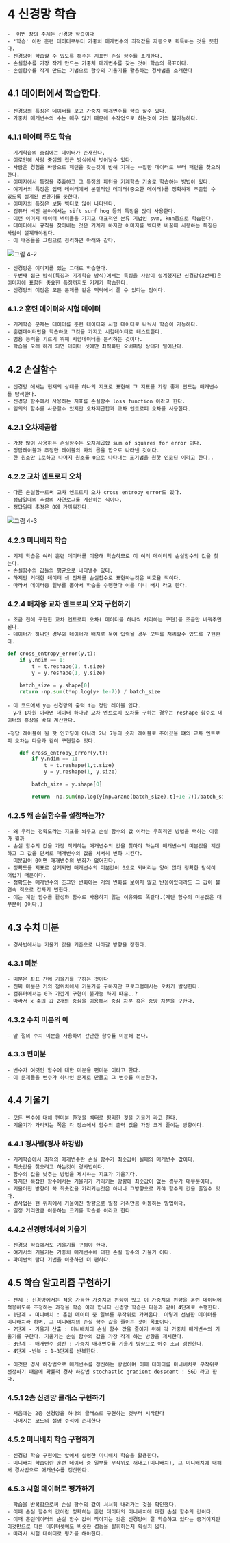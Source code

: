 #   4 신경망 학습

    -  이번 장의 주제는 신경망 학습이다
    - '학습' 이란 훈련 데이터로부터 가중치 매개변수의 최적값을 자동으로 획득하는 것을 뜻한다.
    - 신경망이 학습할 수 있도록 해주는 지표인 손실 함수를 소개한다.
    - 손실함수를 가장 작게 만드는 가중치 매개변수를 찾는 것이 학습의 목표이다.
    - 손실함수를 작게 만드는 기법으로 함수의 기울기를 활용하는 경사법을 소개한다

## 4.1 데이터에서 학습한다.

    - 신경망의 특징은 데이터를 보고 가중치 매개변수를 학습 할수 있다.
    - 가중치 매개변수의 수는 매우 많기 때문에 수작업으로 하는것이 거의 불가능하다.

### 4.1.1 데이터 주도 학습

    - 기계학습의 중심에는 데이터가 존재한다.
    - 이로인해 사람 중심의 접근 방식에서 벗어날수 있다.
    - 사람은 경험을 바탕으로 패턴을 찾는것에 반해 기계는 수집한 데이터로 부터 패턴을 찾으려 한다.
    - 이미지에서 특징을 추출하고 그 특징의 패턴을 기계학습 기술로 학습하는 방법이 있다.
    - 여기서의 특징은 입력 데이터에서 본질적인 데이터(중요한 데이터)를 정확하게 추출할 수 있도록 설계된 변환기를 뜻한다.
    - 이미지의 특징은 보통 벡터로 많이 나타낸다.
    - 컴퓨터 비전 분야에서는 sift surf hog 등의 특징을 많이 사용한다.
    - 이런 이미지 데이터 벡터들을 가지고 대표적인 분류 기법인 svm, knn등으로 학습한다.
    - 데이터에서 규칙을 찾아내는 것은 기계가 하지만 이미지를 벡터로 바꿀때 사용하는 특징은 사람이 설계해야된다.
    - 이 내용들을 그림으로 정리하면 아래와 같다.

![그림 4-2](../deep-learning-from-scratch-master/deep-learning-from-scratch-master/equations_and_figures/deep_learning_images/fig%204-2.png)

    - 신경망은 이미지를 있는 그대로 학습한다.
    - 두번째 접근 방식(특징과 기계학습 방식)에서는 특징을 사람이 설계했지만 신경망(3번째)은 이미지에 표함된 중요한 특징까지도 기계가 학습한다.
    - 신경망의 이점은 모든 문제를 같은 맥락에서 풀 수 있다는 점이다.

### 4.1.2 훈련 데이터와 시험 데이터

    - 기계학습 문제는 데이터를 훈련 데이터와 시험 데이터로 나눠서 학습이 가능하다.
    - 훈련데이터만을 학습하고 그것을 가지고 시험데이터로 테스트한다.
    - 범용 능력을 기르기 위해 시험데이터를 분리하는 것이다.
    - 학습을 오래 하게 되면 데이터 셋에만 최적화된 오버피팅 상태가 일어난다.

## 4.2 손실함수

    - 신경망 에서는 현재의 상태를 하나의 지표로 표현해 그 지표를 가장 좋게 만드는 매개변수를 탐색한다.
    - 신경망 함수에서 사용하는 지표를 손실함수 loss function 이라고 한다.
    - 임의의 함수를 사용할수 있지만 오차제곱합과 교차 엔트로피 오차를 사용한다.

### 4.2.1 오차제곱합

    - 가장 많이 사용하는 손실함수는 오차제곱합 sum of squares for error 이다.
    - 정답레이블과 추정한 레이블의 차의 곱을 합으로 나타낸 것이다.
    - 한 원소만 1로하고 나머지 원소를 0으로 나타내는 표기법을 원핫 인코딩 이라고 한다,.

### 4.2.2 교차 엔트로피 오차

    - 다른 손실함수로써 교차 엔트로피 오차 cross entropy error도 있다.
    - 정답일때의 추정의 자연로그를 계산하는 식이다.
    - 정답일때 추정은 0에 가까워진다.

![그림 4-3](../deep-learning-from-scratch-master/deep-learning-from-scratch-master/equations_and_figures/deep_learning_images/fig%204-3.png)

### 4.2.3 미니배치 학습

    - 기계 학습은 여러 훈련 데이터를 이용해 학습하므로 이 여러 데이터의 손실함수의 값을 찾는다.
    - 손실함수의 값들의 평균으로 나타낼수 있다.
    - 하지만 거대한 데이터 셋 전체를 손실합수로 표현하는것은 비효율 적이다.
    - 따라서 데이터중 일부를 뽑아서 학습을 수행한다 이를 미니 배치 라고 한다.

### 4.2.4 배치용 교차 엔트로피 오차 구현하기

    - 조금 전에 구현한 교차 엔트로피 오차( 데이터를 하나씩 처리하는 구현)를 조금만 바꿔주면 된다.
    - 데이터가 하나인 경우와 데이터가 배치로 묶여 입력될 경우 모두를 처리할수 있도록 구현한다.

``` python
def cross_entropy_error(y,t):
    if y.ndim == 1:
        t = t.reshape(1, t.size)
        y = y.reshape(1, y.size)

    batch_size = y.shape[0]
    return -np.sum(t*np.log(y+ 1e-7)) / batch_size


```

    - 이 코드에서 y는 신경망의 출력 t는 정답 레이블 입다.
    - y가 1차원 이라면 데이터 하나당 교차 엔트로피 오차를 구하는 경우는 reshape 함수로 데이터의 횽상을 바꿔 계산한다.

    -정답 레이블이 원 핫 인코딩이 아니라 2나 7등의 숫자 레이블로 주어졌을 떄의 교차 엔트로피 오차는 다음과 같이 구현할수 있다.

``` python
    def cross_entropy_error(y,t):
        if y.ndim == 1:
            t = t.reshape(1,t.size)
            y = y.reshape(1, y.size)

        batch_size = y.shape[0]

        return -np.sum(np.log(y[np.arane(batch_size),t]+1e-7))/batch_size
```

### 4.2.5 왜 손실함수를 설정하는가?

    - 왜 우리는 정확도라는 지표를 놔두고 손실 함수의 값 이라는 우회적인 방법을 택하는 이유가 뭘까
    - 손실 함수의 값을 가장 작게하는 매개변수의 값을 찾아야 하는데 매개변수의 미분값을 계산하고 그 값을 단서로 매개변수의 값을 서서히 변화 시킨다. 
    - 미분값이 0이면 매개변수의 변화가 없어진다.
    - 정확도를 지표로 삼게되면 매개변수의 미분값이 0으로 되버리는 양이 많아 정확한 탐색이 어렵기 때문이다.
    - 정확도는 매개변수의 조그만 변화에는 거의 변화를 보이지 않고 반응이있더라도 그 값이 불연속 적으로 갑자기 변한다.
    - 이는 계단 함수를 활성화 함수로 사용하지 않는 이유와도 똑같다.(계단 함수의 미분값은 대부분이 0이다.)

## 4.3 수치 미분

    - 경사법에서는 기울기 값을 기준으로 나아갈 방향을 정한다.

### 4.3.1 미분

    - 미분은 좌표 간에 기울기를 구하는 것이다 
    - 진짜 미분은 거의 점위치에서 기울기를 구하지만 프로그램에서는 오차가 발생한다.
    - 컴퓨터에서는 0과 가깝게 구현이 불가능 하기 때문..?
    - 따라서 x 축의 값 2개의 중심을 이용해서 중심 차분 혹은 중앙 차분을 구한다.

### 4.3.2 수치 미분의 예

    - 앞 절의 수치 미분을 사용하여 간단한 함수를 미분해 본다.

### 4.3.3 편미분

    - 변수가 여렷인 함수에 대한 미분을 편미분 이라고 한다.
    - 이 문제들을 변수가 하나인 문제로 만들고 그 변수를 미분한다.

## 4.4 기울기

    - 모든 변수에 대해 편미분 한것을 벡터로 정리한 것을 기울기 라고 한다.
    - 기울기가 가리키는 쪽은 각 장소에서 함수의 출력 값을 가장 크게 줄이는 방향이다.

### 4.4.1 경사법(경사 하강법)

    - 기계학습에서 최적의 매개변수란 손실 함수가 최솟값이 될때의 매개변수 값이다.
    - 최솟값을 찾으려고 하는것이 경사법이다.
    - 함수의 값을 낮추는 방법을 제시하는 지표가 기울기다.
    - 하지만 복잡한 함수에서는 기울기가 가리키는 방향에 최솟값이 없는 경우가 대부분이다.
    - 기울어진 방향이 꼭 최솟값을 가리키는것은 아니나 그방향으로 가야 함수의 값을 줄일수 있다.
    - 경사법은 현 위치에서 기울어진 방향으로 일정 거리만큼 이동하는 방법이다.
    - 일정 거리만큼 이동하는 크기를 학습률 이라고 한다

### 4.4.2 신경망에서의 기울기

    - 신경망 학습에서도 기울기를 구해야 한다.
    - 여기서의 기울기는 가중치 매개변수에 대한 손실 함수의 기울기 이다.
    - 파이썬의 람다 기법을 이용하면 더 편하다.

## 4.5 학습 알고리즘 구현하기

    - 전제 : 신경망에서는 적응 가능한 가중치와 편향이 있고 이 가중치와 편향을 훈련 데이터에 적응하도록 조정하는 과정을 학습 이라 합니다 신경망 학습은 다음과 같이 4단계로 수행한다.
    - 1단계 - 미니배치 : 훈련 데이터 중 일부를 무작위로 가져온다. 이렇게 선별한 데이터를 미니배치라 하며, 그 미니배치의 손실 함수 값을 줄이는 것이 목표이다.
    - 2단계 - 기울기 산출 : 미니배치의 손실 함수 값을 줄이기 위해 각 가중치 매개변수의 기울기를 구한다. 기울기는 손실 함수의 값을 가장 작게 하는 방향을 제시한다.
    - 3단계 - 매개변수 갱신 : 가중치 매개변수를 기울기 방향으로 아주 조금 갱신한다.
    - 4단계 -반복 : 1~3단계를 반복한다.

    - 이것은 경사 하강법으로 매개변수를 갱신하는 방법이며 이때 데이터를 미니배치로 무작위로 선정하기 때문에 확률적 경사 하강법 stochastic gradient desscent : SGD 라고 한다.

### 4.5.1 2층 신경망 클래스 구현하기

    - 처음에는 2층 신경망을 하나의 클래스로 구현하는 것부터 시작한다
    - 나머지는 코드의 설명 주석에 존재한다

### 4.5.2 미니배치 학습 구현하기

    - 신경망 학습 구현에는 앞에서 설명한 미니배치 학습을 활용한다.
    - 미니배치 학습이란 훈련 데이터 중 일부를 무작위로 꺼내고(미니배치), 그 미니배치에 대해서 경사법으로 매개변수를 갱산한다.

### 4.5.3 시험 데이터로 평가하기

    - 학습을 반복함으로써 손실 함수의 값이 서서히 내려가는 것을 확인했다.
    - 이때 손실 함수의 값이란 정확히는 훈련 데이터의 미니배치에 대한 손실 함수의 값이다.
    - 이때 훈련데이터의 손실 함수 값이 작아지는 것은 신경망이 잘 학습하고 있다는 증거이지만 이것만으로 다른 데이터셋에도 비슷한 성능을 발휘하는지 확실치 않다.
    - 따라서 시험 데이터로 평가를 해야한다.
    



